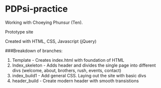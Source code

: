 # PDPsi-practice
Working with Choeying Phunsur (Ten).

Prototype site

Created with HTML, CSS, Javascript (jQuery)

###Breakdown of branches:
1. Template - Creates index.html with foundation of HTML
2. Index_skeleton - Adds header and divides the single page into different divs (welcome, about, brothers, rush, events, contact)
3. index_build1 - Add general CSS. Laying out the site with basic divs
4. header_build - Create modern header with smooth transistions
